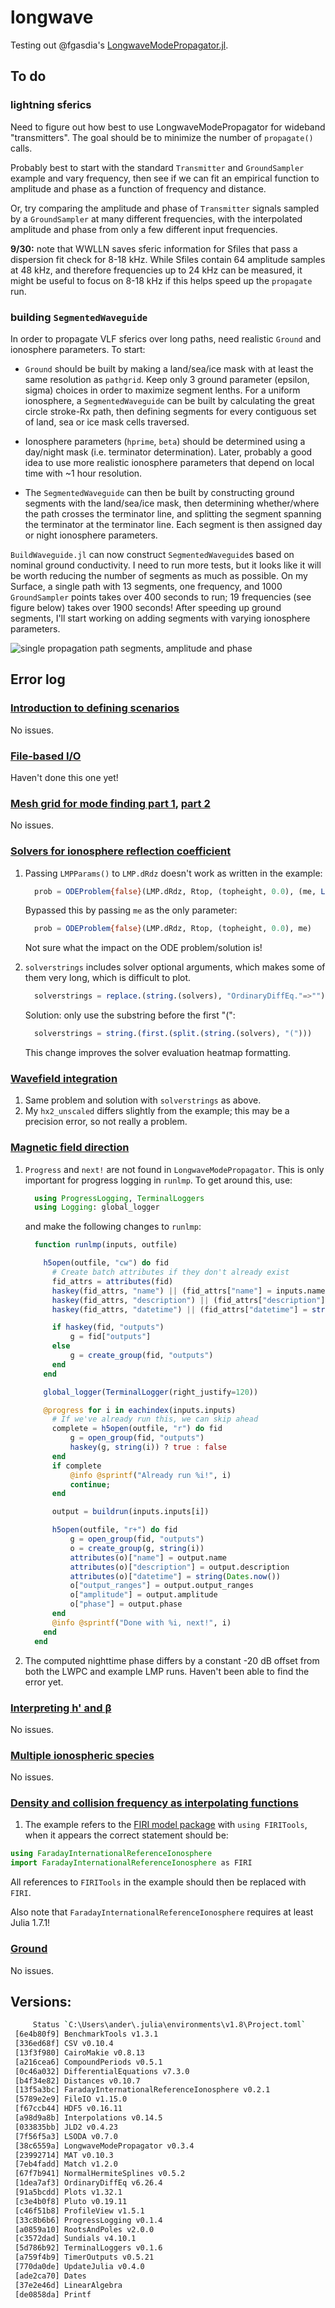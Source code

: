 # longwave

Testing out @fgasdia's [LongwaveModePropagator.jl](https://github.com/fgasdia/LongwaveModePropagator.jl).

## To do
### lightning sferics
Need to figure out how best to use LongwaveModePropagator for wideband "transmitters".  The goal should be to minimize the number of ````propagate()```` calls.  

Probably best to start with the standard ````Transmitter```` and ````GroundSampler```` example and vary frequency, then see if we can fit an empirical function to amplitude and phase as a function of frequency and distance.

Or, try comparing the amplitude and phase of ````Transmitter```` signals sampled by a ````GroundSampler```` at many different frequencies, with the interpolated amplitude and phase from only a few different input frequencies.

**9/30:** note that WWLLN saves sferic information for Sfiles that pass a dispersion fit check for 8-18 kHz.  While Sfiles contain 64 amplitude samples at 48 kHz, and therefore frequencies up to 24 kHz can be measured, it might be useful to focus on 8-18 kHz if this helps speed up the ````propagate```` run. 

### building ````SegmentedWaveguide````
In order to propagate VLF sferics over long paths, need realistic ````Ground```` and ionosphere parameters.  To start:

* ````Ground```` should be built by making a land/sea/ice mask with at least the same resolution as ````pathgrid````.  Keep only 3 ground parameter (epsilon, sigma) choices in order to maximize segment lenths.  For a uniform ionosphere, a ````SegmentedWaveguide```` can be built by calculating the great circle stroke-Rx path, then defining segments for every contiguous set of land, sea or ice mask cells traversed.

* Ionosphere parameters (````hprime````, ````beta````) should be determined using a day/night mask (i.e. terminator determination).  Later, probably a good idea to use more realistic ionosphere parameters that depend on local time with ~1 hour resolution.

* The ````SegmentedWaveguide```` can then be built by constructing ground segments with the land/sea/ice mask, then determining whether/where the path crosses the terminator line, and splitting the segment spanning the terminator at the terminator line.  Each segment is then assigned day or night ionosphere parameters.

````BuildWaveguide.jl```` can now construct ````SegmentedWaveguide````s based on nominal ground conductivity.  I need to run more tests, but it looks like it will be worth reducing the number of segments as much as possible.  On my Surface, a single path with 13 segments, one frequency, and 1000 ````GroundSampler```` points takes over 400 seconds to run; 19 frequencies (see figure below) takes over 1900 seconds!  After speeding up ground segments, I'll start working on adding segments with varying ionosphere parameters.

![single propagation path segments, amplitude and phase](https://github.com/andersontodds/longwave/blob/master/LSIpath_segments_amp_phase_freq_6-24.png?raw=true)

## Error log
### [Introduction to defining scenarios](https://fgasdia.github.io/LongwaveModePropagator.jl/dev/generated/basic/)
No issues.
### [File-based I/O](https://fgasdia.github.io/LongwaveModePropagator.jl/dev/generated/io/)
Haven't done this one yet!

### [Mesh grid for mode finding part 1](https://fgasdia.github.io/LongwaveModePropagator.jl/dev/generated/meshgrid/), [part 2](https://fgasdia.github.io/LongwaveModePropagator.jl/dev/generated/meshgrid2/)
No issues.

### [Solvers for ionosphere reflection coefficient](https://fgasdia.github.io/LongwaveModePropagator.jl/dev/generated/integratedreflection/)
 1. Passing ````LMPParams()```` to ````LMP.dRdz```` doesn't work as written in the example:
    ```julia
      prob = ODEProblem{false}(LMP.dRdz, Rtop, (topheight, 0.0), (me, LMPParams()))
    ```
    Bypassed this by passing ````me```` as the only parameter:
    ```julia
      prob = ODEProblem{false}(LMP.dRdz, Rtop, (topheight, 0.0), me)
    ```
    Not sure what the impact on the ODE problem/solution is!
    
 2. ````solverstrings```` includes solver optional arguments, which makes some of them very long, which is difficult to plot.
    ```julia
      solverstrings = replace.(string.(solvers), "OrdinaryDiffEq."=>"")
    ```
    Solution: only use the substring before the first "(":
    ```julia
      solverstrings = string.(first.(split.(string.(solvers), "(")))
    ```
    This change improves the solver evaluation heatmap formatting.

### [Wavefield integration](https://fgasdia.github.io/LongwaveModePropagator.jl/dev/generated/wavefieldintegration/)
 1. Same problem and solution with ````solverstrings```` as above.
 2. My ````hx2_unscaled```` differs slightly from the example; this may be a precision error, so not really a problem.

### [Magnetic field direction](https://fgasdia.github.io/LongwaveModePropagator.jl/dev/generated/magneticfield/)
 1. ````Progress```` and ````next!```` are not found in ````LongwaveModePropagator````.  This is only important for progress logging in ````runlmp````.  To get around this, use:
    ```julia
      using ProgressLogging, TerminalLoggers
      using Logging: global_logger
    ```
    and make the following changes to ````runlmp````:
    ```julia
      function runlmp(inputs, outfile)

        h5open(outfile, "cw") do fid
          # Create batch attributes if they don't already exist
          fid_attrs = attributes(fid)
          haskey(fid_attrs, "name") || (fid_attrs["name"] = inputs.name)
          haskey(fid_attrs, "description") || (fid_attrs["description"] = inputs.description)
          haskey(fid_attrs, "datetime") || (fid_attrs["datetime"] = string(Dates.now()))

          if haskey(fid, "outputs")
              g = fid["outputs"]
          else
              g = create_group(fid, "outputs")
          end
        end

        global_logger(TerminalLogger(right_justify=120))

        @progress for i in eachindex(inputs.inputs)
          # If we've already run this, we can skip ahead
          complete = h5open(outfile, "r") do fid
              g = open_group(fid, "outputs")
              haskey(g, string(i)) ? true : false
          end
          if complete 
              @info @sprintf("Already run %i!", i)
              continue; 
          end

          output = buildrun(inputs.inputs[i])

          h5open(outfile, "r+") do fid
              g = open_group(fid, "outputs")
              o = create_group(g, string(i))
              attributes(o)["name"] = output.name
              attributes(o)["description"] = output.description
              attributes(o)["datetime"] = string(Dates.now())
              o["output_ranges"] = output.output_ranges
              o["amplitude"] = output.amplitude
              o["phase"] = output.phase
          end
          @info @sprintf("Done with %i, next!", i)
        end
      end
    ```
 2. The computed nighttime phase differs by a constant -20 dB offset from both the LWPC and example LMP runs.  Haven't been able to find the error yet.
 

### [Interpreting h' and β](https://fgasdia.github.io/LongwaveModePropagator.jl/dev/generated/interpretinghpbeta/)
No issues.

### [Multiple ionospheric species](https://fgasdia.github.io/LongwaveModePropagator.jl/dev/generated/multiplespecies/)
No issues.

### [Density and collision frequency as interpolating functions](https://fgasdia.github.io/LongwaveModePropagator.jl/dev/generated/interpolatingfunctions/)
 1. The example refers to the [FIRI model package](https://github.com/fgasdia/FaradayInternationalReferenceIonosphere.jl) with ````using FIRITools````, when it appears the correct statement should be:
 ```julia
 using FaradayInternationalReferenceIonosphere
 import FaradayInternationalReferenceIonosphere as FIRI
 ```
 All references to ````FIRITools```` in the example should then be replaced with ````FIRI````.

 Also note that ````FaradayInternationalReferenceIonosphere```` requires at least Julia 1.7.1!

### [Ground](https://fgasdia.github.io/LongwaveModePropagator.jl/dev/generated/ground/)
No issues.

## Versions:
 
 ```bash
      Status `C:\Users\ander\.julia\environments\v1.8\Project.toml`
  [6e4b80f9] BenchmarkTools v1.3.1
  [336ed68f] CSV v0.10.4
  [13f3f980] CairoMakie v0.8.13
  [a216cea6] CompoundPeriods v0.5.1
  [0c46a032] DifferentialEquations v7.3.0
  [b4f34e82] Distances v0.10.7
  [13f5a3bc] FaradayInternationalReferenceIonosphere v0.2.1
  [5789e2e9] FileIO v1.15.0
  [f67ccb44] HDF5 v0.16.11
  [a98d9a8b] Interpolations v0.14.5
  [033835bb] JLD2 v0.4.23
  [7f56f5a3] LSODA v0.7.0
  [38c6559a] LongwaveModePropagator v0.3.4
  [23992714] MAT v0.10.3
  [7eb4fadd] Match v1.2.0
  [67f7b941] NormalHermiteSplines v0.5.2
  [1dea7af3] OrdinaryDiffEq v6.26.4
  [91a5bcdd] Plots v1.32.1
  [c3e4b0f8] Pluto v0.19.11
  [c46f51b8] ProfileView v1.5.1
  [33c8b6b6] ProgressLogging v0.1.4
  [a0859a10] RootsAndPoles v2.0.0
  [c3572dad] Sundials v4.10.1
  [5d786b92] TerminalLoggers v0.1.6
  [a759f4b9] TimerOutputs v0.5.21
  [770da0de] UpdateJulia v0.4.0
  [ade2ca70] Dates
  [37e2e46d] LinearAlgebra
  [de0858da] Printf
 ```
